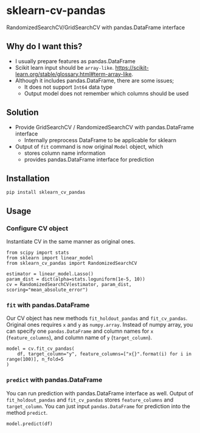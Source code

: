 # sklearn-cv-pandas
RandomizedSearchCV/GridSearchCV with pandas.DataFrame interface

## Why do I want this?

- I usually prepare features as pandas.DataFrame
- Scikit learn input should be `array-like`. https://scikit-learn.org/stable/glossary.html#term-array-like.
- Although it includes pandas.DataFrame, there are some issues;
    - It does not support `Int64` data type
    - Output model does not remember which columns should be used

## Solution

- Provide GridSearchCV / RandomizedSearchCV with pandas.DataFrame interface
    - Internally preprocess DataFrame to be applicable for sklearn
- Output of `fit` command is now original `Model` object, which
    - stores column name information
    - provides pandas.DataFrame interface for prediction


## Installation
```
pip install sklearn_cv_pandas
```

## Usage

### Configure CV object

Instantiate CV in the same manner as original ones.
```
from scipy import stats
from sklearn import linear_model
from sklearn_cv_pandas import RandomizedSearchCV

estimator = linear_model.Lasso()
param_dist = dict(alpha=stats.loguniform(1e-5, 10))
cv = RandomizedSearchCV(estimator, param_dist, scoring="mean_absolute_error")
```

### `fit` with pandas.DataFrame

Our CV object has new methods `fit_holdout_pandas` and `fit_cv_pandas`.
Original ones requires `x` and `y` as `numpy.array`.
Instead of numpy array, you can specify one `pandas.DataFrame` 
and column names for `x` (`feature_columns`), and column name of `y` (`target_column`).
```
model = cv.fit_cv_pandas(
    df, target_column="y", feature_columns=["x{}".format(i) for i in range(100)], n_fold=5
)
```

### `predict` with pandas.DataFrame

You can run prediction with pandas.DataFrame interface as well.
Output of `fit_holdout_pandas` and `fit_cv_pandas` stores `feature_columns` and `target_column`.
You can just input `pandas.DataFrame` for prediction into the method `predict`.

```
model.predict(df)
```
